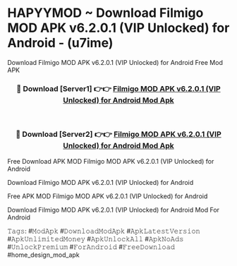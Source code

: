 # HAPYYMOD ~ Download Filmigo MOD APK v6.2.0.1 (VIP Unlocked) for Android - (u7ime)
Download Filmigo MOD APK v6.2.0.1 (VIP Unlocked) for Android Free Mod APK

<div align="center">
<h3>🔴 Download [Server1] 👉👉 <a href="https://apk-comot.site?title=Filmigo_MOD_APK_v6.2.0.1_(VIP_Unlocked)_for_Android">Filmigo MOD APK v6.2.0.1 (VIP Unlocked) for Android Mod Apk</a></h3><br>

<h3>🔴 Download [Server2] 👉👉 <a href="https://apk-comot.site?title=Filmigo_MOD_APK_v6.2.0.1_(VIP_Unlocked)_for_Android">Filmigo MOD APK v6.2.0.1 (VIP Unlocked) for Android Mod Apk</a></h3>
</div>


Free Download APK MOD Filmigo MOD APK v6.2.0.1 (VIP Unlocked) for Android

Download Filmigo MOD APK v6.2.0.1 (VIP Unlocked) for Android 

Free APK MOD Filmigo MOD APK v6.2.0.1 (VIP Unlocked) for Android 

Download Filmigo MOD APK v6.2.0.1 (VIP Unlocked) for Android Mod For Android

𝚃𝚊𝚐𝚜: #𝙼𝚘𝚍𝙰𝚙𝚔 #𝙳𝚘𝚠𝚗𝚕𝚘𝚊𝚍𝙼𝚘𝚍𝙰𝚙𝚔 #𝙰𝚙𝚔𝙻𝚊𝚝𝚎𝚜𝚝𝚅𝚎𝚛𝚜𝚒𝚘𝚗 #𝙰𝚙𝚔𝚄𝚗𝚕𝚒𝚖𝚒𝚝𝚎𝚍𝙼𝚘𝚗𝚎𝚢 #𝙰𝚙𝚔𝚄𝚗𝚕𝚘𝚌𝚔𝙰𝚕𝚕 #𝙰𝚙𝚔𝙽𝚘𝙰𝚍𝚜 #𝚄𝚗𝚕𝚘𝚌𝚔𝙿𝚛𝚎𝚖𝚒𝚞𝚖 #𝙵𝚘𝚛𝙰𝚗𝚍𝚛𝚘𝚒𝚍 #𝙵𝚛𝚎𝚎𝙳𝚘𝚠𝚗𝚕𝚘𝚊𝚍 #home_design_mod_apk